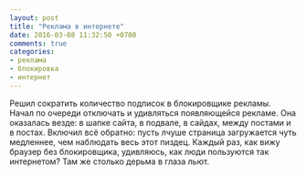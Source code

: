 ```yaml
---
layout: post
title: "Реклама в интернете"
date: 2016-03-08 11:32:50 +0700
comments: true
categories:
- реклама
- блокировка
- интернет
---
```

Решил сократить количество подписок в блокировщике рекламы. Начал по очереди отключать и удивляться появляющейся рекламе. Она оказалась везде: в шапке сайта, в подвале, в сайдах, между постами и в постах. Включил всё обратно: пусть лчуше страница загружается чуть медленнее, чем наблюдать весь этот пиздец. Каждый раз, как вижу браузер без блокировщика, удивляюсь, как люди пользуются так интернетом? Там же столько дерьма в глаза льют.
